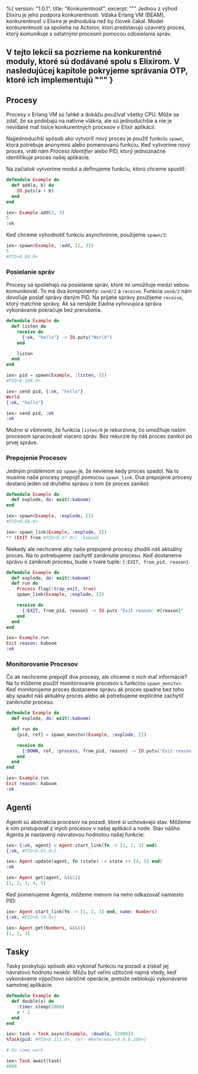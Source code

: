 %{
  version: "1.0.1",
  title: "Konkurentnosť",
  excerpt: """
  Jednou z výhod Elixiru je jeho podpora konkurentnosti. Vďaka Erlang VM (BEAM), konkurentnosť v Elixire je jednodušia než by človek čakal. Model konkurentnosti sa spolieha na Actorov, ktorí predstavujú uzavretý proces, ktorý komunikuje s ostatnými procesmi pomocou odosielania správ.

V tejto lekcii sa pozrieme na konkurentné moduly, ktoré sú dodávané spolu s Elixirom. V nasledujúcej kapitole pokryjeme správania OTP, ktoré ich implementujú
  """
}
---

## Procesy

Procesy v Erlang VM sú ľahké a dokážu používať všetky CPU. Môže sa zdať, že sa podobajú na natívne vlákna, ale sú jednoduchšie a nie je nevídané mať tisíce konkurentných procesov v Elixir aplikácii.

Najjednoduchší spôsob ako vytvoriť nový proces je použiť funkciu `spawn`, ktorá potrebuje anonymnú alebo pomenovanú funkciu. Keď vytvoríme nový proces, vráti nám _Process Identifier_ alebo PID, ktorý jednoznačne identifikuje proces našej aplikácie.

Na začiatok vytvoríme modul a definujeme funkciu, ktorú chceme spustiť:

```elixir
defmodule Example do
  def add(a, b) do
    IO.puts(a + b)
  end
end

iex> Example.add(2, 3)
5
:ok
```

Keď chceme vyhodnotiť funkciu asynchrónne, použijeme `spawn/3`:

```elixir
iex> spawn(Example, :add, [2, 3])
5
#PID<0.80.0>
```

### Posielanie správ

Procesy sa spoliehajú na posielanie správ, ktoré im umožňuje medzi sebou komunikovať. To má dva komponenty: `send/2` a `receive`. Funkcia `send/2` nám dovoľuje poslať správy daným PID. Na prijatie správy použijeme `receive`, ktorý matchne správy. Ak sa nenájde žiadna vyhovujúca správa vykonávanie pokračuje bez prerušenia.

```elixir
defmodule Example do
  def listen do
    receive do
      {:ok, "hello"} -> IO.puts("World")
    end

    listen
  end
end

iex> pid = spawn(Example, :listen, [])
#PID<0.108.0>

iex> send pid, {:ok, "hello"}
World
{:ok, "hello"}

iex> send pid, :ok
:ok
```

Možno si všimnete, že funkcia `listen/0` je rekurzívna, čo umožňuje našim procesom spracovávať viacero správ. Bez rekurzie by náš proces zanikol po prvej správe.

### Prepojenie Procesov

Jedným problémom so `spawn` je, že nevieme kedy proces spadol. Na to musíme naše procesy prepojiť pomocou `spawn_link`. Dva prepojené procesy dostanú jeden od druhého správu o tom že proces zanikol:

```elixir
defmodule Example do
  def explode, do: exit(:kaboom)
end

iex> spawn(Example, :explode, [])
#PID<0.66.0>

iex> spawn_link(Example, :explode, [])
** (EXIT from #PID<0.57.0>) :kaboom
```

Niekedy ale nechceme aby naše prepojené procesy zhodili náš aktuálny proces. Na to potrebujeme zachytiť zaniknutie procesu. Keď dostaneme správu o zaniknutí procesu, bude v tvare tuple: `{:EXIT, from_pid, reason}`.

```elixir
defmodule Example do
  def explode, do: exit(:kaboom)
  def run do
    Process.flag(:trap_exit, true)
    spawn_link(Example, :explode, [])

    receive do
      {:EXIT, from_pid, reason} -> IO.puts "Exit reason: #{reason}"
    end
  end
end

iex> Example.run
Exit reason: kaboom
:ok
```

### Monitorovanie Procesov

Čo ak nechceme prepojiť dva procesy, ale chceme o nich mať informácie? Na to môžeme použiť monitorovanie procesov s funkciou `spawn_monitor`. Keď monitorujeme proces dostaneme správu ak proces spadne bez toho aby spadol náš aktuálny proces alebo ak potrebujeme explicitne zachytiť zaniknutie procesu.

```elixir
defmodule Example do
  def explode, do: exit(:kaboom)

  def run do
    {pid, ref} = spawn_monitor(Example, :explode, [])

    receive do
      {:DOWN, ref, :process, from_pid, reason} -> IO.puts("Exit reason: #{reason}")
    end
  end
end

iex> Example.run
Exit reason: kaboom
:ok
```

## Agenti

Agenti sú abstrakcia procesov na pozadí, ktoré si uchovávajú stav. Môžeme k nim pristupovať z iných procesov v našej aplikácii a node. Stav nášho Agenta je nastavený návratovou hodnotou našej funkcie:

```elixir
iex> {:ok, agent} = Agent.start_link(fn -> [1, 2, 3] end)
{:ok, #PID<0.65.0>}

iex> Agent.update(agent, fn (state) -> state ++ [4, 5] end)
:ok

iex> Agent.get(agent, &(&1))
[1, 2, 3, 4, 5]
```

Keď pomenujeme Agenta, môžeme menom na neho odkazovať namiesto PID:

```elixir
iex> Agent.start_link(fn -> [1, 2, 3] end, name: Numbers)
{:ok, #PID<0.74.0>}

iex> Agent.get(Numbers, &(&1))
[1, 2, 3]
```

## Tasky

Tasky poskytujú spôsob ako vykonať funkciu na pozadí a získať jej návratovú hodnotu neskôr. Môžu byť veľmi užitočné najmä vtedy, keď vykonávame výpočtovo náročné operácie, pretože neblokujú vykonávanie samotnej aplikácie.

```elixir
defmodule Example do
  def double(x) do
    :timer.sleep(2000)
    x * 2
  end
end

iex> task = Task.async(Example, :double, [2000])
%Task{pid: #PID<0.111.0>, ref: #Reference<0.0.8.200>}

# Do some work

iex> Task.await(task)
4000
```
